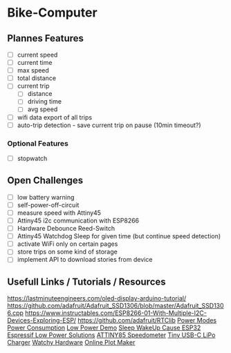 # Bike-Computer

## Plannes Features

- [ ] current speed
- [ ] current time
- [ ] max speed
- [ ] total distance
- [ ] current trip
  - [ ] distance
  - [ ] driving time
  - [ ] avg speed
- [ ] wifi data export of all trips
- [ ] auto-trip detection - save current trip on pause (10min timeout?)

### Optional Features

- [ ] stopwatch

## Open Challenges

- [ ] low battery warning
- [ ] self-power-off-circuit
- [ ] measure speed with Attiny45
- [ ] Attiny45 i2c communication with ESP8266
- [ ] Hardware Debounce Reed-Switch
- [ ] Attiny45 Watchdog Sleep for given time (but continue speed detection)
- [ ] activate WiFi only on certain pages
- [ ] store trips on some kind of storage
- [ ] implement API to download stories from device

## Usefull Links / Tutorials / Resources

https://lastminuteengineers.com/oled-display-arduino-tutorial/
https://github.com/adafruit/Adafruit_SSD1306/blob/master/Adafruit_SSD1306.cpp
https://www.instructables.com/ESP8266-01-With-Multiple-I2C-Devices-Exploring-ESP/
https://github.com/adafruit/RTClib
[Power Modes](https://blog.creations.de/?p=149)
[Power Consumption](https://bbs.espressif.com/viewtopic.php?t=133)
[Low Power Demo](https://github.com/esp8266/Arduino/tree/master/libraries/esp8266/examples/LowPowerDemo)
[Sleep WakeUp Cause ESP32](https://docs.espressif.com/projects/esp-idf/en/latest/esp32/api-reference/system/sleep_modes.html#checking-sleep-wakeup-cause)
[Espressif Low Power Solutions](https://www.espressif.com/sites/default/files/9b-esp8266-low_power_solutions_en_0.pdf)
[ATTINY85 Speedometer](https://easyeda.com/sergiu.stanciu/oled_display_attiny)
[Tiny USB-C LiPo Charger](https://www.tindie.com/products/beastdevices/ant-usb-c-lipo-battery-charger/)
[Watchy Hardware](https://watchy.sqfmi.com/docs/hardware/)
[Online Plot Maker](https://chart-studio.plotly.com/create/#/)
